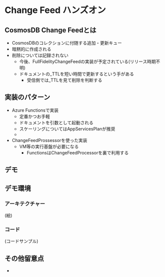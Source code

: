 # Change Feed ハンズオン

## CosmosDB Change Feedとは
- CosmosDBのコレクションに付随する追加・更新キュー
- 暗黙的に作成される
- 削除については記録されない
    - 今後、FullFidelityChangeFeedの実装が予定されている(リリース時期不明)
    - ドキュメントの_TTLを短い時間で更新するという手がある
        - 受信側では_TTLを見て削除を判断する

## 実装のパターン
- Azure Functionsで実装
  - 定番かつお手軽
  - ドキュメントを引数として起動される
  - スケーリングについてはAppServicesPlanが推奨
  - 
- ChangeFeedProssessorを使った実装
  - VM等の実行基盤が必要になる
    - FunctionsはChangeFeedProcessorを裏で利用する

## デモ

## デモ環境
### アーキテクチャー
(絵)
### コード
(コードサンプル)

## その他留意点
- 


